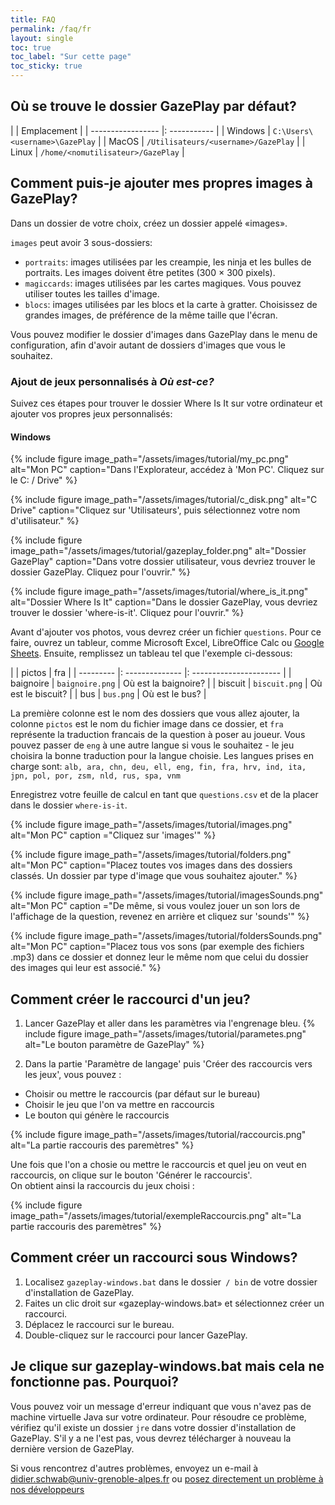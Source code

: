 ```yaml
---
title: FAQ
permalink: /faq/fr
layout: single
toc: true
toc_label: "Sur cette page"
toc_sticky: true
---
```


## Où se trouve le dossier GazePlay par défaut?

| | Emplacement |
| ----------------- |: ----------- |
| Windows | `C:\Users\<username>\GazePlay` |
| MacOS   | `/Utilisateurs/<username>/GazePlay` |
| Linux   | `/home/<nomutilisateur>/GazePlay` |

## Comment puis-je ajouter mes propres images à GazePlay?
Dans un dossier de votre choix, créez un dossier appelé «images».

`images` peut avoir 3 sous-dossiers:
* `portraits`: images utilisées par les creampie, les ninja et les bulles de portraits. Les images doivent être petites (300 × 300 pixels).
* `magiccards`: images utilisées par les cartes magiques. Vous pouvez utiliser toutes les tailles d'image.
* `blocs`: images utilisées par les blocs et la carte à gratter. Choisissez de grandes images, de préférence de la même taille que l'écran.

Vous pouvez modifier le dossier d'images dans GazePlay dans le menu de configuration, afin d'avoir autant de dossiers d'images que vous le souhaitez.

### Ajout de jeux personnalisés à _Où est-ce?_
Suivez ces étapes pour trouver le dossier Where Is It sur votre ordinateur et ajouter vos propres jeux personnalisés:

#### Windows
{% include figure image_path="/assets/images/tutorial/my_pc.png" alt="Mon PC" caption="Dans l'Explorateur, accédez à 'Mon PC'. Cliquez sur le C: / Drive" %}

{% include figure image_path="/assets/images/tutorial/c_disk.png" alt="C Drive" caption="Cliquez sur 'Utilisateurs', puis sélectionnez votre nom d'utilisateur." %}

{% include figure image_path="/assets/images/tutorial/gazeplay_folder.png" alt="Dossier GazePlay" caption="Dans votre dossier utilisateur, vous devriez trouver le dossier GazePlay. Cliquez pour l'ouvrir." %}

{% include figure image_path="/assets/images/tutorial/where_is_it.png" alt="Dossier Where Is It" caption="Dans le dossier GazePlay, vous devriez trouver le dossier 'where-is-it'. Cliquez pour l'ouvrir." %}

Avant d'ajouter vos photos, vous devrez créer un fichier `questions`.
Pour ce faire, ouvrez un tableur, comme Microsoft Excel, LibreOffice Calc ou [Google Sheets](https://docs.google.com/spreadsheets). Ensuite, remplissez un tableau tel que l'exemple ci-dessous:

| | pictos | fra |
| --------- |: -------------- |: ---------------------- |
| baignoire | `baignoire.png` | Où est la baignoire? |
| biscuit | `biscuit.png` | Où est le biscuit? |
| bus | `bus.png` | Où est le bus? |

La première colonne est le nom des dossiers que vous allez ajouter, la colonne `pictos` est le nom du fichier image dans ce dossier, et `fra` représente la traduction francais de la question à poser au joueur. Vous pouvez passer  de `eng` à une autre langue si vous le souhaitez - le jeu choisira la bonne traduction pour la langue choisie. Les langues prises en charge sont:
`alb, ara, chn, deu, ell, eng, fin, fra, hrv, ind, ita, jpn, pol, por, zsm, nld, rus, spa, vnm`

Enregistrez votre feuille de calcul en tant que `questions.csv` et de la placer dans le dossier `where-is-it`.

{% include figure image_path="/assets/images/tutorial/images.png" alt="Mon PC" caption ="Cliquez sur 'images'" %}

{% include figure image_path="/assets/images/tutorial/folders.png" alt="Mon PC" caption="Placez toutes vos images dans des dossiers classés. Un dossier par type d'image que vous souhaitez ajouter." %}

{% include figure image_path="/assets/images/tutorial/imagesSounds.png" alt="Mon PC" caption ="De même, si vous voulez jouer un son lors de l'affichage de la question, revenez en arrière et cliquez sur 'sounds'" %}

{% include figure image_path="/assets/images/tutorial/foldersSounds.png" alt="Mon PC" caption="Placez tous vos sons (par exemple des fichiers .mp3) dans ce dossier et donnez leur le même nom que celui du dossier des images qui leur est associé." %}

## Comment créer le raccourci d'un jeu?
1. Lancer GazePlay et aller dans les paramètres via l'engrenage bleu.
{% include figure image_path="/assets/images/tutorial/parametes.png" alt="Le bouton paramètre de GazePlay" %}

2. Dans la partie 'Paramètre de langage' puis 'Créer des raccourcis vers les jeux', vous pouvez :
* Choisir ou mettre le raccourcis (par défaut sur le bureau)
* Choisir le jeu que l'on va mettre en raccourcis
* Le bouton qui génère le raccourcis

{% include figure image_path="/assets/images/tutorial/raccourcis.png" alt="La partie raccouris des paremètres" %}

Une fois que l'on a chosie ou mettre le raccourcis et quel jeu on veut en raccourcis, on clique sur le bouton 'Générer le raccourcis'. <br>
On obtient ainsi la raccourcis du jeux choisi :

{% include figure image_path="/assets/images/tutorial/exempleRaccourcis.png" alt="La partie raccouris des paremètres" %}

## Comment créer un raccourci sous Windows?
1. Localisez `gazeplay-windows.bat` dans le dossier` / bin` de votre dossier d'installation de GazePlay.
2. Faites un clic droit sur «gazeplay-windows.bat» et sélectionnez créer un raccourci.
3. Déplacez le raccourci sur le bureau.
4. Double-cliquez sur le raccourci pour lancer GazePlay.

## Je clique sur gazeplay-windows.bat mais cela ne fonctionne pas. Pourquoi?
Vous pouvez voir un message d'erreur indiquant que vous n'avez pas de machine virtuelle Java sur votre ordinateur.
Pour résoudre ce problème, vérifiez qu'il existe un dossier `jre` dans votre dossier d'installation de GazePlay. S'il y a
ne l'est pas, vous devrez télécharger à nouveau la dernière version de GazePlay.

Si vous rencontrez d'autres problèmes, envoyez un e-mail à <didier.schwab@univ-grenoble-alpes.fr> ou [posez directement un problème à nos développeurs](https://github.com/GazePlay/GazePlay/issues/new)
